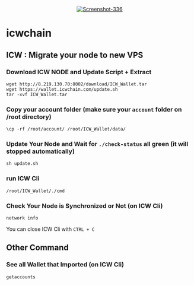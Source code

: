 <p align="center">
  <a href="https://imgbb.com/"><img src="https://i.ibb.co/4t9fTLQ/Screenshot-336.jpg" alt="Screenshot-336" border="0"></a>
</p>

# icwchain

## ICW : Migrate your node to new VPS


### Download ICW NODE and Update Script + Extract
```
wget http://8.219.130.70:8002/download/ICW_Wallet.tar
wget https://wallet.icwchain.com/update.sh
tar -xvf ICW_Wallet.tar
```
### Copy your account folder (make sure your `account` folder on /root directory)
```
\cp -rf /root/account/ /root/ICW_Wallet/data/
```
### Update Your Node and Wait for `./check-status` all green (it will stopped automatically)
```
sh update.sh
```
### run ICW Cli
```
/root/ICW_Wallet/./cmd
```
### Check Your Node is Synchronized or Not (on ICW Cli)
```
network info
```
You can close ICW Cli with `CTRL + C`
## Other Command <br>
### See all Wallet that Imported (on ICW Cli)
```
getaccounts
```
